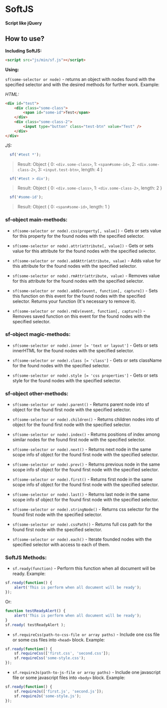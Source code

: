 # SoftJS
**Script like jQuery**

## How to use?

**Including SoftJS:**
```html
<script src="js/min/sf.js"></script>
```

**Using:**

`sf(some-selector or node)` - returns an object with nodes found with the specified selector and with the desired methods for further work.
Example:

_HTML:_
```html
<div id="test">
    <div class="some-class">
        <span id="some-id">Test</span>
    </div>
    <div class="some-class-2">
        <input type="button" class="test-btn" value="Test" />
    </div>
</div>
```
_JS:_
```javascript
  sf('#test *');
```
> Result: Object { 0: `<div.some-class>`, 1: `<span#some-id>`, 2: `<div.some-class-2>`, 3: `<input.test-btn>`, length: 4 }

```javascript
  sf('#test > div');
```
> Result: Object { 0: `<div.some-class>`, 1: `<div.some-class-2>`, length: 2 }

```javascript
  sf('#some-id');
```
> Result: Object { 0: `<span#some-id>`, length: 1 }



### sf-object main-methods:

* `sf(some-selector or node).css(property[, value])` - Gets or sets value for this property for the found nodes with the specified selector.

* `sf(some-selector or node).attr(attribute[, value])` - Gets or sets value for this attribute for the found nodes with the specified selector.

* `sf(some-selector or node).addAttr(attribute, value)` - Adds value for this attribute for the found nodes with the specified selector.

* `sf(some-selector or node).rmAttr(attribute, value)` - Removes value for this attribute for the found nodes with the specified selector.

* `sf(some-selector or node).addEv(event, function[, capture])` - Sets this function on this event for the found nodes with the specified selector. Returns your function (It's necessary to remove it).

* `sf(some-selector or node).rmEv(event, function[, capture])` - Removes saved function on this event for the found nodes with the specified selector.

### sf-object magic-methods:

* `sf(some-selector or node).inner [= 'text or layout']` - Gets or sets innerHTML for the found nodes with the specified selector.

* `sf(some-selector or node).class [= 'class']` - Gets or sets className for the found nodes with the specified selector.

* `sf(some-selector or node).style [= 'css properties']` - Gets or sets style for the found nodes with the specified selector.

### sf-object other-methods:

* `sf(some-selector or node).parent()` - Returns parent node into sf object for the found first node with the specified selector.

* `sf(some-selector or node).children()` - Returns children nodes into sf object for the found first node with the specified selector.

* `sf(some-selector or node).index()` - Returns positions of index among similar nodes for the found first node with the specified selector.

* `sf(some-selector or node).next()` - Returns next node in the same scope info sf object for the found first node with the specified selector.

* `sf(some-selector or node).prev()` - Returns previous node in the same scope info sf object for the found first node with the specified selector.

* `sf(some-selector or node).first()` - Returns first node in the same scope info sf object for the found first node with the specified selector.

* `sf(some-selector or node).last()` - Returns last node in the same scope info sf object for the found first node with the specified selector.

* `sf(some-selector or node).stringNode()` - Returns css selector for the found first node with the specified selector.

* `sf(some-selector or node).cssPath()` - Returns full css path for the found first node with the specified selector.

* `sf(some-selector or node).each()` - Iterate founded nodes with the specified selector with access to each of them.

### SoftJS Methods:

* `sf.ready(function)` - Perform this function when all document will be ready.
Example:
```javascript
sf.ready(function() {
    alert('This is perform when all document will be ready');
});
```
Or:
```javascript
function testReadyAlert() {
    alert('This is perform when all document will be ready');
}
sf.ready( testReadyAlert );
```

* `sf.requireCss(path-to-css-file or array paths)` - Include one css file or some css files into `<head>` block.
Example:
```javascript
sf.ready(function() {
    sf.requireCss(['first.css', 'second.css']);
    sf.requireCss('some-style.css');
});
```

* `sf.requireJs(path-to-js-file or array paths)` - Include one javascript file or some javascript files into `<body>` block.
Example:
```javascript
sf.ready(function() {
    sf.requireJs(['first.js', 'second.js']);
    sf.requireJs('some-style.js');
});
```
